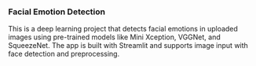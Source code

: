 ### Facial Emotion Detection
This is a deep learning project that detects facial emotions in uploaded images using pre-trained models like Mini Xception, VGGNet, and SqueezeNet. The app is built with Streamlit and supports image input with face detection and preprocessing.


